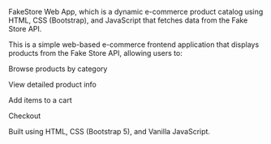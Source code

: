 FakeStore Web App, which is a dynamic e-commerce product catalog using HTML, CSS (Bootstrap), and JavaScript that fetches data from the Fake Store API.

This is a simple web-based e-commerce frontend application that displays products from the Fake Store API, allowing users to:

Browse products by category

View detailed product info

Add items to a cart

Checkout

Built using HTML, CSS (Bootstrap 5), and Vanilla JavaScript.
